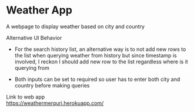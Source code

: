 # Weather App
A webpage to display weather based on city and country

Alternative UI Behavior
- For the search history list, an alternative way is to not add new rows to the list when querying weather from history but since timestamp is involved, I reckon I should add new row to the list regardless where is it querying from

- Both inputs can be set to required so user has to enter both city and country before making queries

Link to web app<br/>
https://weathermerquri.herokuapp.com/
